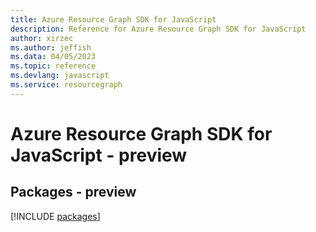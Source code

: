 ```yaml
---
title: Azure Resource Graph SDK for JavaScript
description: Reference for Azure Resource Graph SDK for JavaScript
author: xirzec
ms.author: jeffish
ms.data: 04/05/2023
ms.topic: reference
ms.devlang: javascript
ms.service: resourcegraph
---
```

# Azure Resource Graph SDK for JavaScript - preview
## Packages - preview
[!INCLUDE [packages](resource-graph-index.md)]